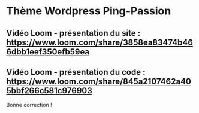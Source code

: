 # Thème Wordpress Ping-Passion 

## Vidéo Loom - présentation du site : https://www.loom.com/share/3858ea83474b466dbb1eef350efb59ea

## Vidéo Loom - présentation du code : https://www.loom.com/share/845a2107462a405bbf266c581c976903

Bonne correction !